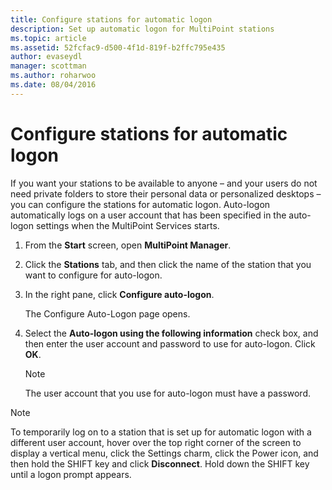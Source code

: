 ```yaml
---
title: Configure stations for automatic logon
description: Set up automatic logon for MultiPoint stations
ms.topic: article
ms.assetid: 52fcfac9-d500-4f1d-819f-b2ffc795e435
author: evaseydl
manager: scottman
ms.author: roharwoo
ms.date: 08/04/2016
---
```

# Configure stations for automatic logon
If you want your stations to be available to anyone – and your users do not need private folders to store their personal data or personalized desktops – you can configure the stations for automatic logon. Auto-logon automatically logs on a user account that has been specified in the auto-logon settings when the MultiPoint Services starts.

1.  From the **Start** screen, open **MultiPoint Manager**.

2.  Click the **Stations** tab, and then click the name of the station that you want to configure for auto-logon.

3.  In the right pane, click **Configure auto-logon**.

    The Configure Auto-Logon page opens.

4.  Select the **Auto-logon using the following information** check box, and then enter the user account and password to use for auto-logon. Click **OK**.

    > [!NOTE]
    > The user account that you use for auto-logon must have a password.

> [!NOTE]
> To temporarily log on to a station that is set up for automatic logon with a different user account, hover over the top right corner of the screen to display a vertical menu, click the Settings charm, click the Power icon, and then hold the SHIFT key and click **Disconnect**. Hold down the SHIFT key until a logon prompt appears.
